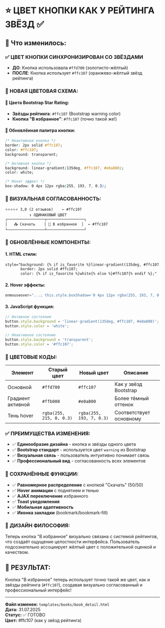 # ⭐ ЦВЕТ КНОПКИ КАК У РЕЙТИНГА ЗВЁЗД ✅

## 🎯 Что изменилось:

### ✅ **ЦВЕТ КНОПКИ СИНХРОНИЗИРОВАН СО ЗВЁЗДАМИ**
- **ДО**: Кнопка использовала `#ffd700` (золотисто-жёлтый)
- **ПОСЛЕ**: Кнопка использует `#ffc107` (оранжево-жёлтый звёзд рейтинга)

### 🎨 **НОВАЯ ЦВЕТОВАЯ СХЕМА:**

#### 🌟 **Цвета Bootstrap Star Rating:**
- **Звёзды рейтинга**: `#ffc107` (Bootstrap warning color)
- **Кнопка "В избранное"**: `#ffc107` (точно такой же!)

#### 🎨 **Обновлённая палитра кнопки:**
```css
/* Неактивная кнопка */
border: 2px solid #ffc107;
color: #ffc107;
background: transparent;

/* Активная кнопка */
background: linear-gradient(135deg, #ffc107, #e0a800);
color: white;

/* Hover эффект */
box-shadow: 0 4px 12px rgba(255, 193, 7, 0.3);
```

### 📐 **ВИЗУАЛЬНАЯ СОГЛАСОВАННОСТЬ:**

```
⭐⭐⭐⭐⭐ 3,0 (2 отзывов)    ← #ffc107
           ↕ ОДИНАКОВЫЙ ЦВЕТ
┌─────────────────┬─────────────────┐
│   📥 Скачать    │ 🔖 В избранное  │  ← #ffc107
└─────────────────┴─────────────────┘
```

### 🔧 **ОБНОВЛЁННЫЕ КОМПОНЕНТЫ:**

#### **1. HTML стили:**
```html
style="background: {% if is_favorite %}linear-gradient(135deg, #ffc107, #e0a800){% else %}transparent{% endif %};
       border: 2px solid #ffc107;
       color: {% if is_favorite %}white{% else %}#ffc107{% endif %};"
```

#### **2. Hover эффекты:**
```javascript
onmouseover="...; this.style.boxShadow='0 4px 12px rgba(255, 193, 7, 0.3)'"
```

#### **3. JavaScript функция:**
```javascript
// Активное состояние
button.style.background = 'linear-gradient(135deg, #ffc107, #e0a800)';
button.style.color = 'white';

// Неактивное состояние  
button.style.background = 'transparent';
button.style.color = '#ffc107';
```

### 🎯 **ЦВЕТОВЫЕ КОДЫ:**

| Элемент | Старый цвет | Новый цвет | Описание |
|---------|-------------|------------|-----------|
| Основной | `#ffd700` | `#ffc107` | Как у звёзд Bootstrap |
| Градиент активной | `#ffb000` | `#e0a800` | Более тёмный оттенок |
| Тень hover | `rgba(255, 215, 0, 0.3)` | `rgba(255, 193, 7, 0.3)` | Соответствует основному |

### ✅ **ПРЕИМУЩЕСТВА ИЗМЕНЕНИЯ:**
- ✅ **Единообразие дизайна** - кнопка и звёзды одного цвета
- ✅ **Bootstrap стандарт** - используется цвет `warning` из Bootstrap
- ✅ **Визуальная связь** - пользователь интуитивно понимает связь
- ✅ **Профессиональный вид** - согласованность всех элементов

### 📱 **СОХРАНЁННЫЕ ФУНКЦИИ:**
- ✅ **Равномерное распределение** с кнопкой "Скачать" (50/50)
- ✅ **Hover анимации** с поднятием и тенью
- ✅ **AJAX переключение** избранного
- ✅ **Toast уведомления**
- ✅ **Мобильная адаптивность**
- ✅ **Иконка закладки** (bookmark/bookmark-fill)

### 🎨 **ДИЗАЙН ФИЛОСОФИЯ:**
Теперь кнопка "В избранное" визуально связана с системой рейтингов, что создаёт ощущение целостности интерфейса. Пользователь подсознательно ассоциирует жёлтый цвет с положительной оценкой и качеством.

## 🎉 **РЕЗУЛЬТАТ:**
Кнопка "В избранное" теперь использует точно такой же цвет, как и звёзды рейтинга (`#ffc107`), создавая визуально согласованный и профессиональный интерфейс!

---

**Файл изменен:** `templates/books/book_detail.html`  
**Дата:** 31.07.2025  
**Статус:** ✅ ГОТОВО  
**Цвет:** #ffc107 (как у звёзд рейтинга)
